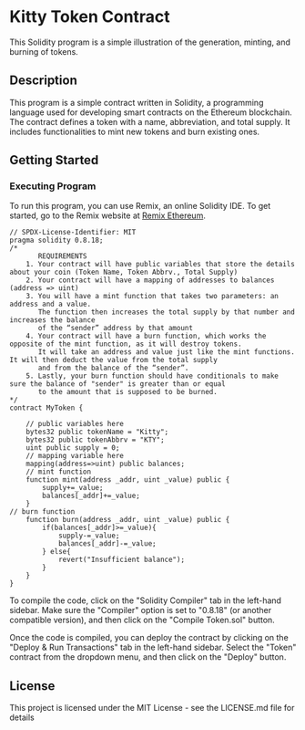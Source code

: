 # Kitty Token Contract

This Solidity program is a simple illustration of the generation, minting, and burning of tokens.

## Description

This program is a simple contract written in Solidity, a programming language used for developing smart contracts on the Ethereum blockchain. The contract defines a token with a name, abbreviation, and total supply. It includes functionalities to mint new tokens and burn existing ones.

## Getting Started

### Executing Program

To run this program, you can use Remix, an online Solidity IDE. To get started, go to the Remix website at [Remix Ethereum](https://remix.ethereum.org/).

```solidity
// SPDX-License-Identifier: MIT
pragma solidity 0.8.18;
/*
       REQUIREMENTS
    1. Your contract will have public variables that store the details about your coin (Token Name, Token Abbrv., Total Supply)
    2. Your contract will have a mapping of addresses to balances (address => uint)
    3. You will have a mint function that takes two parameters: an address and a value. 
       The function then increases the total supply by that number and increases the balance 
       of the “sender” address by that amount
    4. Your contract will have a burn function, which works the opposite of the mint function, as it will destroy tokens. 
       It will take an address and value just like the mint functions. It will then deduct the value from the total supply 
       and from the balance of the “sender”.
    5. Lastly, your burn function should have conditionals to make sure the balance of "sender" is greater than or equal 
       to the amount that is supposed to be burned.
*/
contract MyToken {
  
    // public variables here
    bytes32 public tokenName = "Kitty";
    bytes32 public tokenAbbrv = "KTY";
    uint public supply = 0;
    // mapping variable here
    mapping(address=>uint) public balances;
    // mint function
    function mint(address _addr, uint _value) public {
        supply+=_value;
        balances[_addr]+=_value;
    }
// burn function
    function burn(address _addr, uint _value) public {
        if(balances[_addr]>=_value){
            supply-=_value;
            balances[_addr]-=_value;
        } else{
            revert("Insufficient balance");
        }
    }
}
```
To compile the code, click on the "Solidity Compiler" tab in the left-hand sidebar. Make sure the "Compiler" option is set to "0.8.18" (or another compatible version), and then click on the "Compile Token.sol" button.

Once the code is compiled, you can deploy the contract by clicking on the "Deploy & Run Transactions" tab in the left-hand sidebar. Select the "Token" contract from the dropdown menu, and then click on the "Deploy" button.

## License
This project is licensed under the MIT License - see the LICENSE.md file for details
